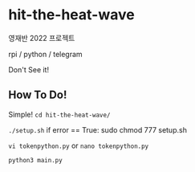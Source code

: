 # hit-the-heat-wave

영재반 2022 프로젝트

rpi / python / telegram

Don't See it!

## How To Do!

Simple!
`cd hit-the-heat-wave/`

`./setup.sh` if error == True:  sudo chmod 777 setup.sh

`vi tokenpython.py` or `nano tokenpython.py`

`python3 main.py`
